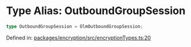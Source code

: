 # Type Alias: OutboundGroupSession

```ts
type OutboundGroupSession = OlmOutboundGroupSession;
```

Defined in: [packages/encryption/src/encryptionTypes.ts:20](https://github.com/towns-protocol/towns/blob/0db1fd0ac7258e8db8cedfb6183e8eade8284fa1/packages/encryption/src/encryptionTypes.ts#L20)
